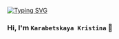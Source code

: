 [![Typing SVG](https://readme-typing-svg.herokuapp.com?color=%2336BCF7&lines=Hi+,+I'm+Karabetskaya+Kristina+👋)](https://git.io/typing-svg) 
### Hi, I'm `Karabetskaya Kristina` 👋
